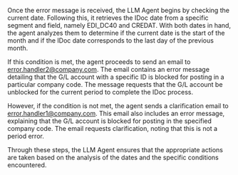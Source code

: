 Once the error message is received, the LLM Agent begins by checking the current date. Following this, it retrieves the IDoc date from a specific segment and field, namely EDI_DC40 and CREDAT. With both dates in hand, the agent analyzes them to determine if the current date is the start of the month and if the IDoc date corresponds to the last day of the previous month.

If this condition is met, the agent proceeds to send an email to error.handler2@company.com. The email contains an error message detailing that the G/L account with a specific ID is blocked for posting in a particular company code. The message requests that the G/L account be unblocked for the current period to complete the IDoc process.

However, if the condition is not met, the agent sends a clarification email to error.handler1@company.com. This email also includes an error message, explaining that the G/L account is blocked for posting in the specified company code. The email requests clarification, noting that this is not a period error.

Through these steps, the LLM Agent ensures that the appropriate actions are taken based on the analysis of the dates and the specific conditions encountered.